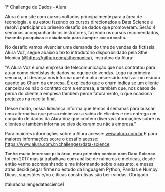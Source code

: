 1° Challenge de Dados - Alura

Alura é um site com cursos voltados principalmente para a área de tecnologia, e eu estou fazendo os cursos direcionados a Data Science e resolvi participar do primeiro desafio de dados que promoveram. Serão 4 semanas acompanhando os instrutores, fazendo os cursos recomendados, fazendo pesquisas e estudando para cumprir esse desafio.

No desafio vamos vivenciar uma demanda do time de vendas da fictíssia Alura Voz, segue abaixo o texto introdutório disponibilidado pela Sthe Monica (@https://github.com/sthemonica), instrutora da Alura:

"A Alura Voz é uma empresa de telecomunicação que nos contratou para atuar como cientistas de dados na equipe de vendas. Logo na primeira semana, a liderança nos informa que é muito necessário realizar um estudo quanto ao Churn da empresa. É explicado que o churn indica se um cliente cancelou ou não o contrato com a empresa, e também que, nos casos de perda do cliente a empresa também perde faturamento, o que ocasiona prejuizos na receita final.

Desse modo, nossa liderança informa que temos 4 semanas para buscar uma alternativa que possa minimizar a saída de clientes e nos entrega um conjunto de dados da Alura Voz que contém diversas informações sobre os clientes e também informa se eles deixaram ou não a empresa."

Para maiores informações sobre a Alura acesse: www.alura.com.br
E para maiores informações sobre o desafio acesse: https://www.alura.com.br/challenges/data-science

Tenho muito interesse pela área, meu primeiro contato com Data Science foi em 2017 mas já trabalhava com análise de números e métricas, desde então venho acompanhando e me informando sobre o assunto, e meses atrás decidi pegar firme no estudo da linguagem Python, Pandas e Numpy. Dicas, sugestões e/ou críticas construtivas são bem vindas. Obrigado.

#alurachallengedatascience1
